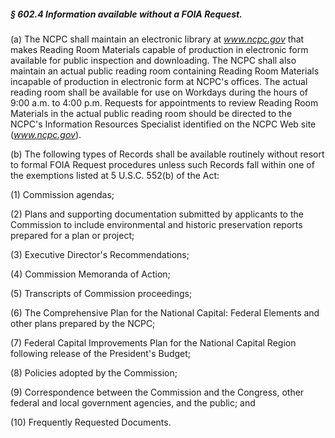 ##### § 602.4 Information available without a FOIA Request. #####

(a) The NCPC shall maintain an electronic library at *www.ncpc.gov* that makes Reading Room Materials capable of production in electronic form available for public inspection and downloading. The NCPC shall also maintain an actual public reading room containing Reading Room Materials incapable of production in electronic form at NCPC's offices. The actual reading room shall be available for use on Workdays during the hours of 9:00 a.m. to 4:00 p.m. Requests for appointments to review Reading Room Materials in the actual public reading room should be directed to the NCPC's Information Resources Specialist identified on the NCPC Web site (*www.ncpc.gov*).

(b) The following types of Records shall be available routinely without resort to formal FOIA Request procedures unless such Records fall within one of the exemptions listed at 5 U.S.C. 552(b) of the Act:

(1) Commission agendas;

(2) Plans and supporting documentation submitted by applicants to the Commission to include environmental and historic preservation reports prepared for a plan or project;

(3) Executive Director's Recommendations;

(4) Commission Memoranda of Action;

(5) Transcripts of Commission proceedings;

(6) The Comprehensive Plan for the National Capital: Federal Elements and other plans prepared by the NCPC;

(7) Federal Capital Improvements Plan for the National Capital Region following release of the President's Budget;

(8) Policies adopted by the Commission;

(9) Correspondence between the Commission and the Congress, other federal and local government agencies, and the public; and

(10) Frequently Requested Documents.